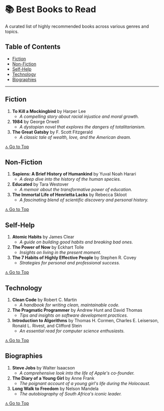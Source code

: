# 📚 Best Books to Read

A curated list of highly recommended books across various genres and topics.

## Table of Contents
- [Fiction](#fiction)
- [Non-Fiction](#non-fiction)
- [Self-Help](#self-help)
- [Technology](#technology)
- [Biographies](#biographies)

---

## Fiction
1. **To Kill a Mockingbird** by Harper Lee
   - *A compelling story about racial injustice and moral growth.*
2. **1984** by George Orwell
   - *A dystopian novel that explores the dangers of totalitarianism.*
3. **The Great Gatsby** by F. Scott Fitzgerald
   - *A classic tale of wealth, love, and the American dream.*

[🔝 Go to Top](#-best-books-to-read)

## Non-Fiction
1. **Sapiens: A Brief History of Humankind** by Yuval Noah Harari
   - *A deep dive into the history of the human species.*
2. **Educated** by Tara Westover
   - *A memoir about the transformative power of education.*
3. **The Immortal Life of Henrietta Lacks** by Rebecca Skloot
   - *A fascinating blend of scientific discovery and personal history.*

[🔝 Go to Top](#-best-books-to-read)

## Self-Help
1. **Atomic Habits** by James Clear
   - *A guide on building good habits and breaking bad ones.*
2. **The Power of Now** by Eckhart Tolle
   - *Insights on living in the present moment.*
3. **The 7 Habits of Highly Effective People** by Stephen R. Covey
   - *Strategies for personal and professional success.*

[🔝 Go to Top](#-best-books-to-read)

## Technology
1. **Clean Code** by Robert C. Martin
   - *A handbook for writing clean, maintainable code.*
2. **The Pragmatic Programmer** by Andrew Hunt and David Thomas
   - *Tips and insights on software development practices.*
3. **Introduction to Algorithms** by Thomas H. Cormen, Charles E. Leiserson, Ronald L. Rivest, and Clifford Stein
   - *An essential read for computer science enthusiasts.*

[🔝 Go to Top](#-best-books-to-read)

## Biographies
1. **Steve Jobs** by Walter Isaacson
   - *A comprehensive look into the life of Apple's co-founder.*
2. **The Diary of a Young Girl** by Anne Frank
   - *The poignant account of a young girl's life during the Holocaust.*
3. **Long Walk to Freedom** by Nelson Mandela
   - *The autobiography of South Africa's iconic leader.*

[🔝 Go to Top](#-best-books-to-read)
